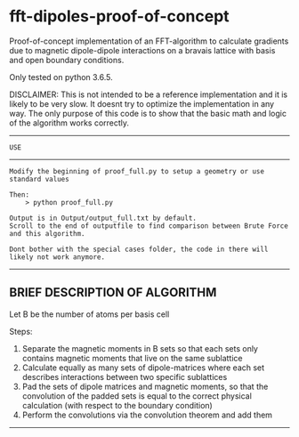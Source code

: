 # fft-dipoles-proof-of-concept
Proof-of-concept implementation of an FFT-algorithm
to calculate gradients due to magnetic dipole-dipole interactions
on a bravais lattice with basis and open boundary conditions.

Only tested on python 3.6.5.


DISCLAIMER: This is not intended to be a reference implementation and 
            it is likely to be very slow. It doesnt try to optimize
            the implementation in any way.
            The only purpose of this code is to show that the basic
            math and logic of the algorithm works correctly.

-------------------------------------------------------------------------
    USE
-------------------------------------------------------------------------

    Modify the beginning of proof_full.py to setup a geometry or use
    standard values

    Then:
        > python proof_full.py

    Output is in Output/output_full.txt by default.
    Scroll to the end of outputfile to find comparison between Brute Force
    and this algorithm.

    Dont bother with the special cases folder, the code in there will 
    likely not work anymore.

-------------------------------------------------------------------------
   BRIEF DESCRIPTION OF ALGORITHM
-------------------------------------------------------------------------

   Let B be the number of atoms per basis cell

   Steps:
   1.  Separate the magnetic moments in B sets so that each sets only 
       contains magnetic moments that live on the same sublattice
   2.  Calculate equally as many sets of dipole-matrices where each set
       describes interactions between two specific sublattices
   3.  Pad the sets of dipole matrices and magnetic moments, so that the
       convolution of the padded sets is equal to the correct physical
       calculation (with respect to the boundary condition)
   4.  Perform the convolutions via the convolution theorem and add them
------------------------------------------------------------------------